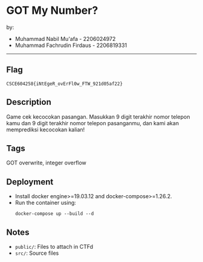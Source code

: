 # GOT My Number?

by:

- Muhammad Nabil Mu'afa - 2206024972
- Muhammad Fachrudin Firdaus - 2206819331

---

## Flag

```
CSCE604258{iNtEgeR_ovErFl0w_FTW_921d05af22}
```

## Description

Game cek kecocokan pasangan. Masukkan 9 digit terakhir nomor telepon kamu dan 9 digit terakhir nomor telepon pasanganmu, dan kami akan memprediksi kecocokan kalian!

## Tags

GOT overwrite, integer overflow

## Deployment

- Install docker engine>=19.03.12 and docker-compose>=1.26.2.
- Run the container using:
  ```
  docker-compose up --build --d
  ```

## Notes

- `public/`: Files to attach in CTFd
- `src/`: Source files
